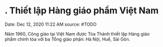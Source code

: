 # . Thiết lập Hàng giáo phẩm Việt Nam

Date: Dec 12, 2020 11:22 AM
source: #TODO

Năm 1960, Công giáo tại Việt Nam được Tòa Thánh thiết lập Hàng giáo phẩm chính tòa với ba Tổng giáo phận: Hà Nội, Huế, Sài Gòn.